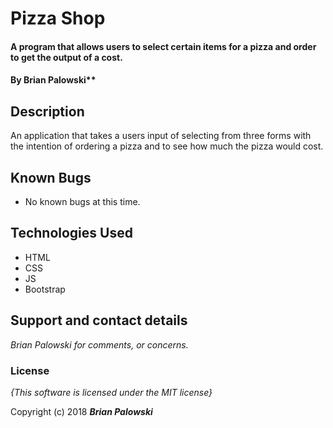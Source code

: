 # Pizza Shop

#### A program that allows users to select certain items for a pizza and order to get the output of a cost.

#### By Brian Palowski**

## Description

An application that takes a users input of selecting from three forms with the intention of ordering a pizza
and to see how much the pizza would cost.



## Known Bugs
* No known bugs at this time.

## Technologies Used
  * HTML
  * CSS
  * JS
  * Bootstrap



## Support and contact details

_Brian Palowski for comments, or concerns._

### License

*{This software is licensed under the MIT license}*

Copyright (c) 2018 **_Brian Palowski_**

